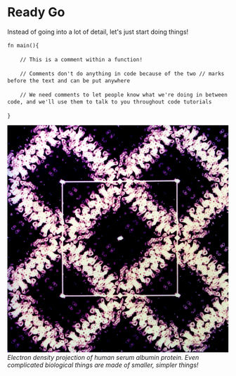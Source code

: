 # Ready Go

Instead of going into a lot of detail, let's just start doing things!

```
fn main(){

    // This is a comment within a function! 

    // Comments don't do anything in code because of the two // marks before the text and can be put anywhere

    // We need comments to let people know what we're doing in between code, and we'll use them to talk to you throughout code tutorials

}

```

![hsa nasa](./img/hsa_nasa.jpg)
*Electron density projection of human serum albumin protein. Even complicated biological things are made of smaller, simpler things!* 

